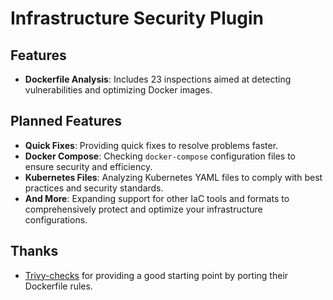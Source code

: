 # Infrastructure Security Plugin

## Features

- **Dockerfile Analysis**: Includes 23 inspections aimed at detecting vulnerabilities and optimizing Docker images.

## Planned Features

- **Quick Fixes**: Providing quick fixes to resolve problems faster.
- **Docker Compose**: Checking `docker-compose` configuration files to ensure security and efficiency.
- **Kubernetes Files**: Analyzing Kubernetes YAML files to comply with best practices and security standards.
- **And More**: Expanding support for other IaC tools and formats to comprehensively protect and optimize your infrastructure configurations.

## Thanks
- [Trivy-checks](https://github.com/aquasecurity/trivy-checks/tree/main) for providing a good starting point by porting their Dockerfile rules.